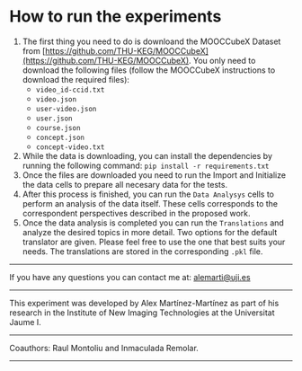 # How to run the experiments

1. The first thing you need to do is downloand the MOOCCubeX Dataset from [https://github.com/THU-KEG/MOOCCubeX](https://github.com/THU-KEG/MOOCCubeX). You only need to download the following files (follow the MOOCCubeX instructions to download the required files):
   - `video_id-ccid.txt`
   - `video.json`
   - `user-video.json`
   - `user.json`
   - `course.json`
   - `concept.json`
   - `concept-video.txt`
2. While the data is downloading, you can install the dependencies by running the following command:
   ```pip install -r requirements.txt```
3. Once the files are downloaded you need to run the Import and Initialize the data cells to prepare all necesary data for the tests.
4. After this process is finished, you can run the `Data Analysys` cells to perform an analysis of the data itself. These cells corresponds to the correspondent perspectives described in the proposed work.
5. Once the data analysis is completed you can run the `Translations` and analyze the desired topics in more detail. Two options for the default translator are given. Please feel free to use the one that best suits your needs. The translations are stored in the corresponding `.pkl` file.

---

If you have any questions you can contact me at: [alemarti@uji.es](mailto:alemarti@uji.es)

---

This experiment was developed by Alex Martínez-Martínez as part of his research in the Institute of New Imaging Technologies at the Universitat Jaume I.

---

Coauthors: Raul Montoliu and Inmaculada Remolar.

---
